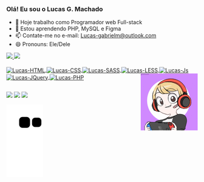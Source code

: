 ### Olá! Eu sou o Lucas G. Machado

- 🔭 Hoje trabalho como Programador web Full-stack
- 🌱 Estou aprendendo PHP, MySQL e Figma
- 📫 Contate-me no e-mail: Lucas-gabrielm@outlook.com
- 😄 Pronouns: Ele/Dele

<div>
  <a href="https://github.com/LucasMachadoDev">
  <img height="180em" src="https://github-readme-stats.vercel.app/api?username=LucasMachadoDev&show_icons=true&theme=radical&include_all_commits=true&count_private=true"/>
  <img height="180em" src="https://github-readme-stats.vercel.app/api/top-langs/?username=LucasMachadoDev&layout=compact&langs_count=7&theme=radical"/>
</div>
  
 <div style="display: inline_block"><br>
  <img align="center" alt="Lucas-HTML" height="30" width="40" src="https://cdn.jsdelivr.net/gh/devicons/devicon/icons/html5/html5-original.svg">
  <img align="center" alt="Lucas-CSS" height="30" width="40" src="https://cdn.jsdelivr.net/gh/devicons/devicon/icons/css3/css3-original.svg">
  <img align="center" alt="Lucas-SASS" height="30" width="40" src="https://cdn.jsdelivr.net/gh/devicons/devicon/icons/sass/sass-original.svg">
  <img align="center" alt="Lucas-LESS" height="30" width="40" src="https://cdn.jsdelivr.net/gh/devicons/devicon/icons/less/less-plain-wordmark.svg">
  <img align="center" alt="Lucas-Js" height="30" width="40" src="https://cdn.jsdelivr.net/gh/devicons/devicon/icons/javascript/javascript-original.svg">
  <img align="center" alt="Lucas-JQuery" height="30" src="https://cdn.jsdelivr.net/gh/devicons/devicon/icons/jquery/jquery-original-wordmark.svg" />
  <img align="center" alt="Lucas-PHP" height="30" width="40" src="https://cdn.jsdelivr.net/gh/devicons/devicon/icons/php/php-plain.svg">
  <img align="right" alt="Lucas-gif" height="150" src="https://github.com/LucasMachadoDev/LucasMachadoDev/blob/main/hi.gif">
</div>
  
  ##
  
  <div> 
    <a href="https://www.instagram.com/lucas_frostywolf/" target="_blank"><img src="https://img.shields.io/badge/-Instagram-%23E4405F?style=for-the-badge&logo=instagram&logoColor=white" target="_blank"></a>
    <a href = "Lucas-gabrielm@outlook.com"><img src="https://img.shields.io/badge/Microsoft_Outlook-0078D4?style=for-the-badge&logo=microsoft-outlook&logoColor=white" target="_blank"></a>
    <a href="https://www.linkedin.com/in/lucas-gabriel-machado-38322289" target="_blank"><img src="https://img.shields.io/badge/-LinkedIn-%230077B5?style=for-the-badge&logo=linkedin&logoColor=white" target="_blank"></a> 
 
  ![Snake animation](https://github.com/LucasMachadoDev/LucasMachadoDev/blob/output/github-contribution-grid-snake.svg)
 
</div>
